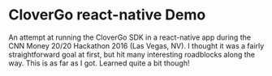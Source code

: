 # CloverGo react-native Demo

An attempt at running the CloverGo SDK in a react-native app during the CNN Money 20/20 Hackathon 2016 (Las Vegas, NV). I thought it was a fairly straightforward goal at first, but hit many interesting roadblocks along the way. This is as far as I got. Learned quite a bit though!
